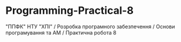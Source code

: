 # Programming-Practical-8
"ППФК" НТУ "ХПІ" / Розробка програмного забезпечення / Основи програмування та АМ / Практична робота 8
